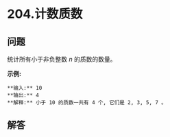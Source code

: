 # 204.计数质数

## 问题

统计所有小于非负整数 *n* 的质数的数量。

**示例:**

```
**输入:** 10
**输出:** 4
**解释:** 小于 10 的质数一共有 4 个, 它们是 2, 3, 5, 7 。

```



## 解答

